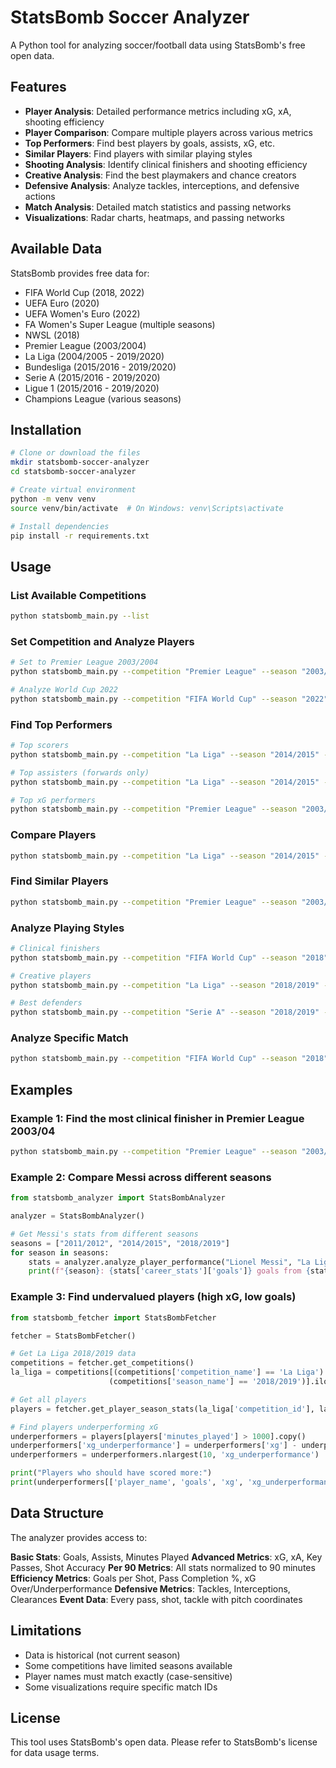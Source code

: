 # StatsBomb Soccer Analyzer

A Python tool for analyzing soccer/football data using StatsBomb's free open data.

## Features

- **Player Analysis**: Detailed performance metrics including xG, xA, shooting efficiency
- **Player Comparison**: Compare multiple players across various metrics
- **Top Performers**: Find best players by goals, assists, xG, etc.
- **Similar Players**: Find players with similar playing styles
- **Shooting Analysis**: Identify clinical finishers and shooting efficiency
- **Creative Analysis**: Find the best playmakers and chance creators
- **Defensive Analysis**: Analyze tackles, interceptions, and defensive actions
- **Match Analysis**: Detailed match statistics and passing networks
- **Visualizations**: Radar charts, heatmaps, and passing networks

## Available Data

StatsBomb provides free data for:
- FIFA World Cup (2018, 2022)
- UEFA Euro (2020)
- UEFA Women's Euro (2022)
- FA Women's Super League (multiple seasons)
- NWSL (2018)
- Premier League (2003/2004)
- La Liga (2004/2005 - 2019/2020)
- Bundesliga (2015/2016 - 2019/2020)
- Serie A (2015/2016 - 2019/2020)
- Ligue 1 (2015/2016 - 2019/2020)
- Champions League (various seasons)

## Installation

```bash
# Clone or download the files
mkdir statsbomb-soccer-analyzer
cd statsbomb-soccer-analyzer

# Create virtual environment
python -m venv venv
source venv/bin/activate  # On Windows: venv\Scripts\activate

# Install dependencies
pip install -r requirements.txt
```

## Usage

### List Available Competitions
```bash
python statsbomb_main.py --list
```

### Set Competition and Analyze Players
```bash
# Set to Premier League 2003/2004
python statsbomb_main.py --competition "Premier League" --season "2003/2004" --player "Thierry Henry"

# Analyze World Cup 2022
python statsbomb_main.py --competition "FIFA World Cup" --season "2022" --player "Lionel Messi"
```

### Find Top Performers
```bash
# Top scorers
python statsbomb_main.py --competition "La Liga" --season "2014/2015" --top goals

# Top assisters (forwards only)
python statsbomb_main.py --competition "La Liga" --season "2014/2015" --top assists --position Forward

# Top xG performers
python statsbomb_main.py --competition "Premier League" --season "2003/2004" --top xg --top-n 20
```

### Compare Players
```bash
python statsbomb_main.py --competition "La Liga" --season "2014/2015" --compare "Lionel Messi" "Cristiano Ronaldo" "Neymar"
```

### Find Similar Players
```bash
python statsbomb_main.py --competition "Premier League" --season "2003/2004" --similar "Thierry Henry"
```

### Analyze Playing Styles
```bash
# Clinical finishers
python statsbomb_main.py --competition "FIFA World Cup" --season "2018" --shooters

# Creative players
python statsbomb_main.py --competition "La Liga" --season "2018/2019" --creators

# Best defenders
python statsbomb_main.py --competition "Serie A" --season "2018/2019" --defenders
```

### Analyze Specific Match
```bash
python statsbomb_main.py --competition "FIFA World Cup" --season "2018" --match "France" "Croatia"
```

## Examples

### Example 1: Find the most clinical finisher in Premier League 2003/04
```bash
python statsbomb_main.py --competition "Premier League" --season "2003/2004" --shooters
```

### Example 2: Compare Messi across different seasons
```python
from statsbomb_analyzer import StatsBombAnalyzer

analyzer = StatsBombAnalyzer()

# Get Messi's stats from different seasons
seasons = ["2011/2012", "2014/2015", "2018/2019"]
for season in seasons:
    stats = analyzer.analyze_player_performance("Lionel Messi", "La Liga", season)
    print(f"{season}: {stats['career_stats']['goals']} goals from {stats['career_stats']['xg']:.1f} xG")
```

### Example 3: Find undervalued players (high xG, low goals)
```python
from statsbomb_fetcher import StatsBombFetcher

fetcher = StatsBombFetcher()

# Get La Liga 2018/2019 data
competitions = fetcher.get_competitions()
la_liga = competitions[(competitions['competition_name'] == 'La Liga') & 
                      (competitions['season_name'] == '2018/2019')].iloc[0]

# Get all players
players = fetcher.get_player_season_stats(la_liga['competition_id'], la_liga['season_id'])

# Find players underperforming xG
underperformers = players[players['minutes_played'] > 1000].copy()
underperformers['xg_underperformance'] = underperformers['xg'] - underperformers['goals']
underperformers = underperformers.nlargest(10, 'xg_underperformance')

print("Players who should have scored more:")
print(underperformers[['player_name', 'goals', 'xg', 'xg_underperformance']])
```

## Data Structure

The analyzer provides access to:

**Basic Stats**: Goals, Assists, Minutes Played
**Advanced Metrics**: xG, xA, Key Passes, Shot Accuracy
**Per 90 Metrics**: All stats normalized to 90 minutes
**Efficiency Metrics**: Goals per Shot, Pass Completion %, xG Over/Underperformance
**Defensive Metrics**: Tackles, Interceptions, Clearances
**Event Data**: Every pass, shot, tackle with pitch coordinates

## Limitations

- Data is historical (not current season)
- Some competitions have limited seasons available
- Player names must match exactly (case-sensitive)
- Some visualizations require specific match IDs

## License

This tool uses StatsBomb's open data. Please refer to StatsBomb's license for data usage terms.